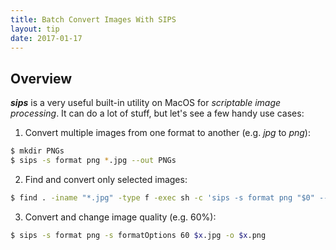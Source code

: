 ```yaml
---
title: Batch Convert Images With SIPS
layout: tip
date: 2017-01-17
---
```


## Overview

**_sips_** is a very useful built-in utility on MacOS for _scriptable image processing_. It can do a lot of stuff, but let's see a few handy use cases:

1. Convert multiple images from one format to another (e.g. _jpg_ to _png_):
```bash
$ mkdir PNGs
$ sips -s format png *.jpg --out PNGs
```
2. Find and convert only selected images:
```bash
$ find . -iname "*.jpg" -type f -exec sh -c 'sips -s format png "$0" --out "${0%}.png"' {} \;
```
3. Convert and change image quality (e.g. 60%):
```bash
$ sips -s format png -s formatOptions 60 $x.jpg -o $x.png
```

